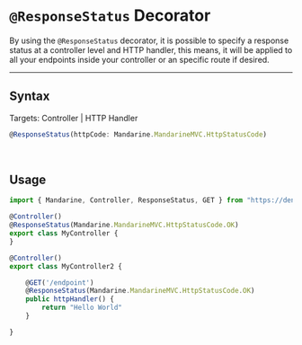 # `@ResponseStatus` Decorator
By using the `@ResponseStatus` decorator, it is possible to specify a response status at a controller level and HTTP handler, this means, it will be applied to all your endpoints inside your controller or an specific route if desired.

----

## Syntax
Targets: Controller | HTTP Handler
```typescript
@ResponseStatus(httpCode: Mandarine.MandarineMVC.HttpStatusCode)
```

&nbsp;

## Usage

```typescript
import { Mandarine, Controller, ResponseStatus, GET } from "https://deno.land/x/mandarinets@v2.1.2/mod.ts";

@Controller()
@ResponseStatus(Mandarine.MandarineMVC.HttpStatusCode.OK)
export class MyController {
}

@Controller()
export class MyController2 {

    @GET('/endpoint')
    @ResponseStatus(Mandarine.MandarineMVC.HttpStatusCode.OK)
    public httpHandler() {
        return "Hello World"
    }

}
```
